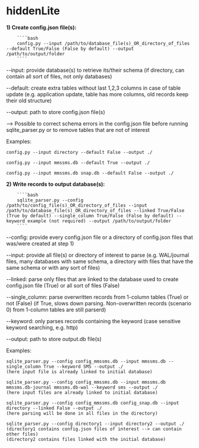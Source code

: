 # hiddenLite
 
**1) Create config.json file(s):**

        ````bash
        config.py --input /path/to/database_file(s)_OR_directory_of_files --default True/False (False by default) --output /path/to/output/folder
        ````

--input: provide database(s) to retrieve its/their schema (if directory, can contain all sort of files, not only databases)

--default: create extra tables without last 1,2,3 columns in case of table update (e.g. application update, table has more columns, old records keep their old structure)

--output: path to store config.json file(s)

--> Possible to correct schema errors in the config.json file before running sqlite_parser.py or to remove tables that are not of interest



Examples:

    config.py --input directory --default False --output ./

    config.py --input mmssms.db --default True --output ./

    config.py --input mmssms.db snap.db --default False --output ./





**2) Write records to output database(s):**

        ````bash
        sqlite_parser.py --config /path/to/config_file(s)_OR_directory_of_files --input /path/to/database_file(s)_OR_directory_of_files --linked True/False (True by default) --single_column True/False (False by default) --keyword example (not required) --output /path/to/output/folder
        ````

--config: provide every config.json file or a directory of config.json files that was/were created at step 1)

--input: provide all file(s) or directory of interest to parse 
(e.g. WAL/journal files, many databases with same schema, a directory with files that have the same schema or with any sort of files)

--linked: parse only files that are linked to the database used to create config.json file (True) or all sort of files (False)

--single_column: parse overwritten records from 1-column tables (True) or not (False) 
(if True, slows down parsing. Non-overwritten records (scenario 0) from 1-column tables are still parserd)

--keyword: only parses records containing the keyword 
(case sensitive keyword searching, e.g. http)

--output: path to store output.db file(s)



Examples:
    
    sqlite_parser.py --config config_mmssms.db --input mmssms.db --single_column True --keyword SMS --output ./
    (here input file is already linked to initial database)
    
    sqlite_parser.py --config config_mmssms.db --input mmssms.db mmssms.db-journal mmssms.db-wal --keyword sms --output ./
    (here input files are already linked to initial database)

    sqlite_parser.py --config config_mmssms.db config_snap.db --input directory --linked False --output ./
    (here parsing will be done in all files in the directory)

    sqlite_parser.py --config directory1 --input directory2 --output ./
    (directory1 contains config.json files of interest --> can contain other files)
    (directory2 contains files linked with the initial database)